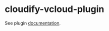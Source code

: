 # cloudify-vcloud-plugin

See plugin [documentation](https://docs.cloudify.co/latest/working_with/official_plugins/infrastructure/vcloud/).
